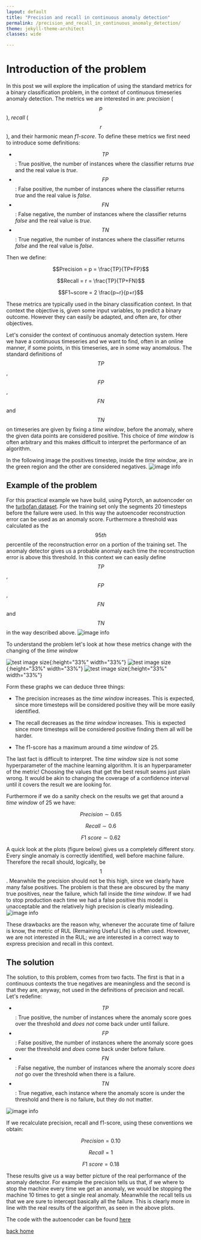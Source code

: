 ```yaml
---
layout: default
title: "Precision and recall in continuous anomaly detection"
permalink: /precision_and_recall_in_continuous_anomaly_detection/
theme: jekyll-theme-architect
classes: wide

---
```


# Introduction of the problem

In this post we will explore the implication of using the standard metrics for a binary classification problem, in the context of continuous timeseries anomaly detection. The metrics we are interested in are: *precision* ($$p$$), *recall* ($$r$$), and their harmonic mean *f1-score*. To define these metrics we first need to introduce some definitions:

   - $$TP$$: True positive, the number of instances where the classifier returns *true* and the real value is *true*.
   - $$FP$$: False positive, the number of instances where the classifier returns *true* and the real value is *false*.
   - $$FN$$: False negative, the number of instances where the classifier returns *false* and the real value is *true*.
   - $$TN$$: True negative, the number of instances where the classifier returns *false* and the real value is *false*.

Then we define:

$$Precision = p = \frac{TP}{TP+FP}$$

$$Recall = r = \frac{TP}{TP+FN}$$

$$F1~score = 2 \frac{p~r}{p+r}$$

These metrics are typically used in the binary classification context. In that context the objective is, given some input variables, to predict a binary outcome. However they can easily be adapted, and often are, for other objectives.

Let's consider the context of continuous anomaly detection system. Here we have a continuous timeseries and we want to find, often in an online manner, if some points, in this timeseries, are in some way anomalous. The standard definitions of $$TP$$, $$FP$$, $$FN$$ and $$TN$$ on timeseries are given by fixing a *time window*, before the anomaly, where the given data points are considered positive. This choice of *time window* is often arbitrary and this makes difficult to interpret the performance of an algorithm. 

In the following image the positives timestep, inside the *time window*, are in the green region and the other are considered negatives.
![image info](./example_raw.png)


## Example of the problem 
For this practical example we have build, using Pytorch, an autoencoder on the [turbofan dataset](https://ti.arc.nasa.gov/tech/dash/groups/pcoe/prognostic-data-repository/). For the training set only the segments 20 timesteps before the failure were used. In this way the autoencoder reconstruction error can be used as an anomaly score. Furthermore a threshold was calculated as the $$95th$$ percentile of the reconstruction error on a portion of the training set. The anomaly detector gives us a probable anomaly each time the reconstruction error is above this threshold. In this context we can easily define $$TP$$, $$FP$$, $$FN$$ and $$TN$$ in the way described above.
![image info](./example_disc.drawio.png)

To understand the problem let's look at how these metrics change with the changing of the *time window*

![test image size](./prec.png){:height="33%" width="33%"}
![test image size](./rec.png){:height="33%" width="33%"}
![test image size](./f1.png){:height="33%" width="33%"}

Form these graphs we can deduce three things:
   - The precision increases as the *time window* increases. This is expected, since more timesteps will be considered positive they will be more easily identified.
  
   - The recall decreases as the *time window* increases. This is expected since more timesteps will be considered positive finding them all will be harder.

   - The f1-score has a maximum around a *time window* of 25.

The last fact is difficult to interpret. The *time window* size is not some hyperparameter of the machine learning algorithm. It is an hyperparameter of the metric! Choosing the values that get the best result seams just plain wrong. It would be akin to changing the coverage of a confidence interval until it covers the result we are looking for. 

Furthermore if we do a sanity check on the results we get that around a *time window* of 25 we have:

$$Precision \sim 0.65$$

$$Recall \sim  0.6$$

$$F1~score \sim  0.62$$

A quick look at the plots (figure below) gives us a completely different story. Every single anomaly is correctly identified, well before machine failure. Therefore the recall should, logically, be $$1$$. Meanwhile the precision should not be this high, since we clearly have many false positives. The problem is that these are obscured by the many true positives, near the failure, which fall inside the *time window*. If we had to stop production each time we had a false positive this model is unacceptable and the relatively high precision is clearly misleading.
![image info](./autoencoder.png)

These drawbacks are the reason why, whenever the accurate time of failure is know, the metric of RUL (Remaining Useful Life) is often used. However, we are not interested in the RUL; we are interested in a correct way to express precision and recall in this context.

## The solution 
The solution, to this problem, comes from two facts. The first is that in a continuous contexts the true negatives are meaningless and the second is that they are, anyway, not used in the definitions of precision and recall. Let's redefine:

   - $$TP$$: True positive, the number of instances where the anomaly score goes over the threshold and *does not* come back under until failure.
   - $$FP$$: False positive, the number of instances where the anomaly score goes over the threshold and *does* come back under before failure.
   - $$FN$$: False negative, the number of instances where the anomaly score *does not* go over the threshold when there is a failure.
   - $$TN$$: True negative, each instance where the anomaly score is under the threshold and there is no failure, but they do not matter.

![image info](./examples_continuous_context.png)

If we recalculate precision, recall and f1-score, using these conventions we obtain:

$$Precision = 0.10$$

$$Recall = 1$$

$$F1~score = 0.18$$

These results give us a way better picture of the real performance of the anomaly detector. For example the precision tells us that, if we where to stop the machine every time we get an anomaly, we would be stopping the machine 10 times to get a single real anomaly. Meanwhile the recall tells us that we are sure to intercept basically all the failure. This is clearly more in line with the real results of the algorithm, as seen in the above plots.

The code with the autoencoder can be found [here](https://github.com/piantedosi/autoencoder_anomaly_detection)

[back home](https://piantedosi.github.io/)
